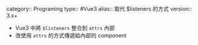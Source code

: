 category:: Programing
type:: #Vue3
alias:: 取代 $listeners 的方式
version:: 3.x+

- Vue3 中將 `$listeners` 整合到 `attrs` 內部
- 改使用 `attrs` 的方式傳遞給內部的 component